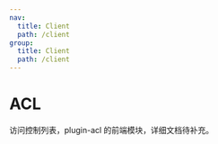 ```yaml
---
nav:
  title: Client
  path: /client
group:
  title: Client
  path: /client
---
```


# ACL

访问控制列表，plugin-acl 的前端模块，详细文档待补充。
